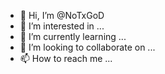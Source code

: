 - 👋 Hi, I’m @NoTxGoD
- 👀 I’m interested in ...
- 🌱 I’m currently learning ...
- 💞️ I’m looking to collaborate on ...
- 📫 How to reach me ...

<!---
NoTxGoD/NoTxGoD is a ✨ special ✨ repository because its `README.md` (this file) appears on your GitHub profile.
You can click the Preview link to take a look at your changes.
--->
